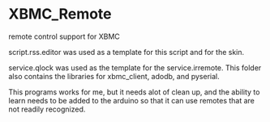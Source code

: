 XBMC_Remote
===========

remote control support for XBMC

script.rss.editor was used as a template for this script and for the skin.


service.qlock  was used as the template for the service.irremote.  This folder also contains the libraries for xbmc_client, adodb, and pyserial.

This programs works for me, but it needs alot of clean up, and the ability to learn needs to be added to the arduino so that it can use remotes that are not readily recognized.